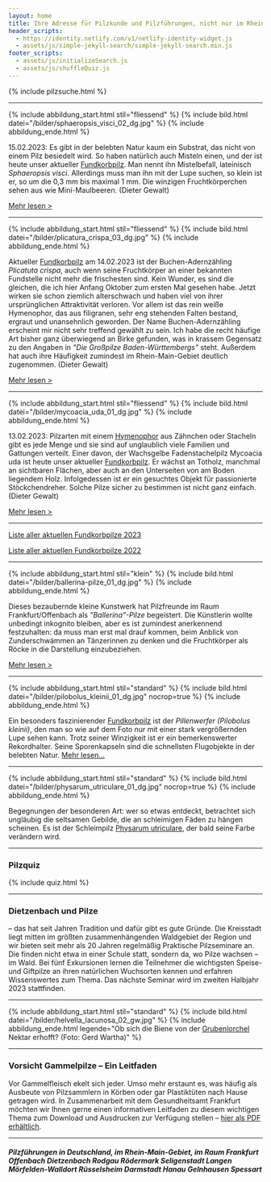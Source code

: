 ```yaml
---
layout: home
title: Ihre Adresse für Pilzkunde und Pilzführungen, nicht nur im Rhein-Main-Gebiet
header_scripts:
  - https://identity.netlify.com/v1/netlify-identity-widget.js
  - assets/js/simple-jekyll-search/simple-jekyll-search.min.js
footer_scripts:
  - assets/js/initializeSearch.js
  - assets/js/shuffleQuiz.js
---
```

{% include pilzsuche.html %}

- - -

{% include abbildung_start.html stil="fliessend" %}
{% include bild.html datei="/bilder/sphaeropsis_visci_02_dg.jpg" %}
{% include abbildung_ende.html %}

15.02.2023: Es gibt in der belebten Natur kaum ein Substrat, das nicht von einem Pilz besiedelt wird. So haben natürlich auch Misteln einen, und der ist heute unser aktueller [Fundkorbpilz](AA "Glossar-"). Man nennt ihn Mistelbefall, lateinisch *Sphaeropsis visci*. Allerdings muss man ihn mit der Lupe suchen, so klein ist er, so um die 0,3 mm bis maximal 1 mm. Die winzigen Fruchtkörperchen sehen aus wie Mini-Maulbeeren. (Dieter Gewalt)

[Mehr lesen >](/pilze/sphaeropsis-visci-mistelbefall)

<div style="clear:  both"></div>

- - -

{% include abbildung_start.html stil="fliessend" %}
{% include bild.html datei="/bilder/plicatura_crispa_03_dg.jpg" %}
{% include abbildung_ende.html %}

Aktueller [Fundkorbpilz](AA "Glossar-") am 14.02.2023 ist der Buchen-Adernzähling *Plicatuta crispa*, auch wenn seine Fruchtkörper an einer bekannten Fundstelle nicht mehr die frischesten sind. Kein Wunder, es sind die gleichen, die ich hier Anfang Oktober zum ersten Mal gesehen habe. Jetzt wirken sie schon ziemlich alterschwach und haben viel von ihrer ursprünglichen Attraktivität verloren. Vor allem ist das rein weiße Hymenophor, das aus filigranen, sehr eng stehenden Falten bestand, ergraut und unansehnlich geworden. Der Name Buchen-Adernzähling erscheint mir nicht sehr treffend gewählt zu sein. Ich habe die recht häufige Art bisher ganz überwiegend an Birke gefunden, was in krassem Gegensatz zu den Angaben in *"Die Großpilze Baden-Württembergs"* steht. Außerdem hat auch ihre Häufigkeit zumindest im Rhein-Main-Gebiet deutlich zugenommen. (Dieter Gewalt)

[Mehr lesen >](/pilze/plicatura-crispa-buchen-adernzähling)

<div style="clear:  both"></div>

- - -

{% include abbildung_start.html stil="fliessend" %}
{% include bild.html datei="/bilder/mycoacia_uda_01_dg.jpg" %}
{% include abbildung_ende.html %}

13.02.2023: Pilzarten mit einem [Hymenophor](Hymenophor "Glossar") aus Zähnchen oder Stacheln gibt es jede Menge und sie sind auf unglaublich viele Familien und Gattungen verteilt. Einer davon, der Wachsgelbe Fadenstachelpilz Mycoacia uda ist heute unser aktueller [Fundkorbpilz](AA "Glossar-"). Er wächst an Totholz, manchmal an sichtbaren Flächen, aber auch an den Unterseiten von am Boden liegendem Holz. Infolgedessen ist er ein gesuchtes Objekt für passionierte Stöckchendreher. Solche Pilze sicher zu bestimmen ist nicht ganz einfach. (Dieter Gewalt)

[Mehr lesen >](/pilze/mycoacia-uda-wachsgelber-fadenstachelpilz)

<div style="clear:  both"></div>

- - -

[Liste aller aktuellen Fundkorbpilze 2023](/artikel/liste-aller-aktuellen-fundkorbpilze-2023.html)

[Liste aller aktuellen Fundkorbpilze 2022](/artikel/liste-aller-aktuellen-fundkorbpilze-2022.html)

- - -

{% include abbildung_start.html stil="klein" %}
{% include bild.html datei="/bilder/ballerina-pilze_01_dg.jpg" %}
{% include abbildung_ende.html %}

Dieses bezaubernde kleine Kunstwerk hat Pilzfreunde im Raum Frankfurt/Offenbach als *"Ballerina"-Pilze* begeistert. Die Künstlerin wollte unbedingt inkognito bleiben, aber es ist zumindest anerkennend festzuhalten: da muss man erst mal drauf kommen, beim Anblick von Zunderschwämmen an Tänzerinnen zu denken und die Fruchtkörper als Röcke in die Darstellung einzubeziehen.

[Mehr lesen >](/termine)

- - -

{% include abbildung_start.html stil="standard" %}
{% include bild.html datei="/bilder/pilobolus_kleinii_01_dg.jpg" nocrop=true %}
{% include abbildung_ende.html %}

Ein besonders faszinierender [Fundkorbpilz](AA "Glossar-") ist der *Pillenwerfer (Pilobolus kleinii)*, den man so wie auf dem Foto nur mit einer stark vergrößernden Lupe sehen kann. Trotz seiner Winzigkeit ist er ein bemerkenswerter Rekordhalter. Seine Sporenkapseln sind die schnellsten Flugobjekte in der belebten Natur. [Mehr lesen...](/pilze/pilobolus-kleinii-pillenwerfer)

- - -

{% include abbildung_start.html stil="standard" %}
{% include bild.html datei="/bilder/physarum_utriculare_01_dg.jpg" nocrop=true %}
{% include abbildung_ende.html %}

Begegnungen der besonderen Art: wer so etwas entdeckt, betrachtet sich ungläubig die seltsamen Gebilde, die an schleimigen Fäden zu hängen scheinen. Es ist der Schleimpilz [Physarum utriculare](/pilze/physarum-utriculare-fadenfruchtschleimpilz), der bald seine Farbe verändern wird.

- - -

### Pilzquiz

{% include quiz.html %}

- - -

### Dietzenbach und Pilze

– das hat seit Jahren Tradition und dafür gibt es gute Gründe. Die Kreisstadt liegt mitten im größten zusammenhängenden Waldgebiet der Region und wir bieten seit mehr als 20 Jahren regelmäßig Praktische Pilzseminare an. Die finden nicht etwa in einer Schule statt, sondern da, wo Pilze wachsen – im Wald. Bei fünf Exkursionen lernen die Teilnehmer die wichtigsten Speise- und Giftpilze an ihren natürlichen Wuchsorten kennen und erfahren Wissenswertes zum Thema. Das nächste Seminar wird im zweiten Halbjahr 2023 stattfinden.

- - -

{% include abbildung_start.html stil="standard" %}
{% include bild.html datei="/bilder/helvella_lacunosa_02_gw.jpg" %}
{% include abbildung_ende.html legende="Ob sich die Biene von der <a href='/pilze/helvella-lacunosa-grubenlorchel'>Grubenlorchel</a> Nektar erhofft?  (Foto: Gerd Wartha)" %}

- - -

### Vorsicht Gammelpilze – Ein Leitfaden

Vor Gammelfleisch ekelt sich jeder. Umso mehr erstaunt es, was häufig als Ausbeute von Pilzsammlern in Körben oder gar Plastiktüten nach Hause getragen wird. In Zusammenarbeit mit dem Gesundheitsamt Frankfurt möchten wir Ihnen gerne einen informativen Leitfaden zu diesem wichtigen Thema zum Download und Ausdrucken zur Verfügung stellen – [hier als PDF erhältlich](/assets/docs/Fundkorb.de-Gammelpilze.pdf).

- - -

##### Pilzführungen in Deutschland, im Rhein-Main-Gebiet, im Raum Frankfurt Offenbach Dietzenbach Rodgau Rödermark Seligenstadt Langen Mörfelden-Walldort Rüsselsheim Darmstadt Hanau Gelnhausen Spessart